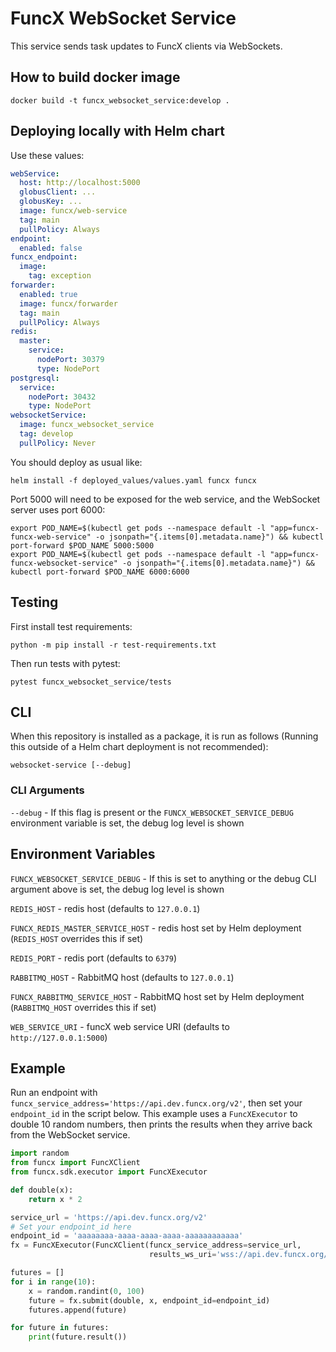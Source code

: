 # FuncX WebSocket Service

This service sends task updates to FuncX clients via WebSockets.

## How to build docker image

```
docker build -t funcx_websocket_service:develop .
```

## Deploying locally with Helm chart

Use these values:

```yaml
webService:
  host: http://localhost:5000
  globusClient: ...
  globusKey: ...
  image: funcx/web-service
  tag: main
  pullPolicy: Always
endpoint:
  enabled: false
funcx_endpoint:
  image:
    tag: exception
forwarder:
  enabled: true
  image: funcx/forwarder
  tag: main
  pullPolicy: Always
redis:
  master:
    service:
      nodePort: 30379
      type: NodePort
postgresql:
  service:
    nodePort: 30432
    type: NodePort
websocketService:
  image: funcx_websocket_service
  tag: develop
  pullPolicy: Never
```

You should deploy as usual like:

```
helm install -f deployed_values/values.yaml funcx funcx
```

Port 5000 will need to be exposed for the web service, and the WebSocket server uses port 6000:

```
export POD_NAME=$(kubectl get pods --namespace default -l "app=funcx-funcx-web-service" -o jsonpath="{.items[0].metadata.name}") && kubectl port-forward $POD_NAME 5000:5000
export POD_NAME=$(kubectl get pods --namespace default -l "app=funcx-funcx-websocket-service" -o jsonpath="{.items[0].metadata.name}") && kubectl port-forward $POD_NAME 6000:6000
```

## Testing

First install test requirements:

```
python -m pip install -r test-requirements.txt
```

Then run tests with pytest:

```
pytest funcx_websocket_service/tests
```

## CLI

When this repository is installed as a package, it is run as follows (Running this outside of a Helm chart deployment is not recommended):

```
websocket-service [--debug]
```

### CLI Arguments

`--debug` - If this flag is present or the `FUNCX_WEBSOCKET_SERVICE_DEBUG` environment variable is set, the debug log level is shown

## Environment Variables

`FUNCX_WEBSOCKET_SERVICE_DEBUG` - If this is set to anything or the debug CLI argument above is set, the debug log level is shown

`REDIS_HOST` - redis host (defaults to `127.0.0.1`)

`FUNCX_REDIS_MASTER_SERVICE_HOST` - redis host set by Helm deployment (`REDIS_HOST` overrides this if set)

`REDIS_PORT` - redis port (defaults to `6379`)

`RABBITMQ_HOST` - RabbitMQ host (defaults to `127.0.0.1`)

`FUNCX_RABBITMQ_SERVICE_HOST` - RabbitMQ host set by Helm deployment (`RABBITMQ_HOST` overrides this if set)

`WEB_SERVICE_URI` - funcX web service URI (defaults to `http://127.0.0.1:5000`)

## Example

Run an endpoint with `funcx_service_address='https://api.dev.funcx.org/v2'`, then set your `endpoint_id` in the script below. This example uses a `FuncXExecutor` to double 10 random numbers, then prints the results when they arrive back from the WebSocket service.

```python
import random
from funcx import FuncXClient
from funcx.sdk.executor import FuncXExecutor

def double(x):
    return x * 2

service_url = 'https://api.dev.funcx.org/v2'
# Set your endpoint_id here
endpoint_id = 'aaaaaaaa-aaaa-aaaa-aaaa-aaaaaaaaaaaa'
fx = FuncXExecutor(FuncXClient(funcx_service_address=service_url,
                               results_ws_uri='wss://api.dev.funcx.org/ws/v2/'))

futures = []
for i in range(10):
    x = random.randint(0, 100)
    future = fx.submit(double, x, endpoint_id=endpoint_id)
    futures.append(future)

for future in futures:
    print(future.result())
```
